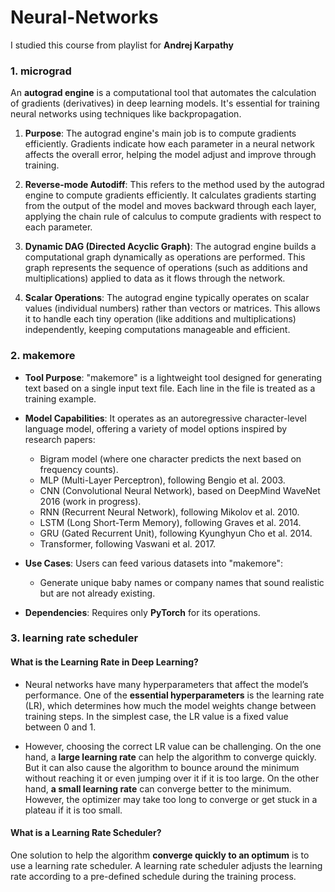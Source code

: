 # Neural-Networks
I studied this course from playlist for **Andrej Karpathy**

### 1. micrograd

An **autograd engine** is a computational tool that automates the calculation of gradients (derivatives) in deep learning models. It's essential for training neural networks using techniques like backpropagation.

1. **Purpose**: The autograd engine's main job is to compute gradients efficiently. Gradients indicate how each parameter in a neural network affects the overall error, helping the model adjust and improve through training.

2. **Reverse-mode Autodiff**: This refers to the method used by the autograd engine to compute gradients efficiently. It calculates gradients starting from the output of the model and moves backward through each layer, applying the chain rule of calculus to compute gradients with respect to each parameter.

3. **Dynamic DAG (Directed Acyclic Graph)**: The autograd engine builds a computational graph dynamically as operations are performed. This graph represents the sequence of operations (such as additions and multiplications) applied to data as it flows through the network.

4. **Scalar Operations**: The autograd engine typically operates on scalar values (individual numbers) rather than vectors or matrices. This allows it to handle each tiny operation (like additions and multiplications) independently, keeping computations manageable and efficient.

### 2. makemore

- **Tool Purpose**: "makemore" is a lightweight tool designed for generating text based on a single input text file. Each line in the file is treated as a training example.
  
- **Model Capabilities**: It operates as an autoregressive character-level language model, offering a variety of model options inspired by research papers:
  - Bigram model (where one character predicts the next based on frequency counts).
  - MLP (Multi-Layer Perceptron), following Bengio et al. 2003.
  - CNN (Convolutional Neural Network), based on DeepMind WaveNet 2016 (work in progress).
  - RNN (Recurrent Neural Network), following Mikolov et al. 2010.
  - LSTM (Long Short-Term Memory), following Graves et al. 2014.
  - GRU (Gated Recurrent Unit), following Kyunghyun Cho et al. 2014.
  - Transformer, following Vaswani et al. 2017.
  
- **Use Cases**: Users can feed various datasets into "makemore":
  - Generate unique baby names or company names that sound realistic but are not already existing.
    
- **Dependencies**: Requires only **PyTorch** for its operations.

### 3. learning rate scheduler

#### What is the Learning Rate in Deep Learning?

- Neural networks have many hyperparameters that affect the model’s performance. One of the **essential hyperparameters** is the learning rate (LR), which determines how much the model weights change between training steps. In the simplest case, the LR value is a fixed value between 0 and 1.

- However, choosing the correct LR value can be challenging. On the one hand, a **large learning rate** can help the algorithm to converge quickly. But it can also cause the algorithm to bounce around the minimum without reaching it or even jumping over it if it is too large. On the other hand, **a small learning rate** can converge better to the minimum. However, the optimizer may take too long to converge or get stuck in a plateau if it is too small.

#### What is a Learning Rate Scheduler?
One solution to help the algorithm **converge quickly to an optimum** is to use a learning rate scheduler. A learning rate scheduler adjusts the learning rate according to a pre-defined schedule during the training process.



